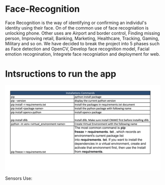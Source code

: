 # Face-Recognition
Face Recognition is the way of identifying or confirming an individul's identity using their face. On of the common use of face recogniation is unlocking phone. Other uses are Airport and border control, Finding missing person, Improving retail, Banking, Marketing, Healthcare, Tracking, Gaming, Military and so on. We have decided to break the project into 5 phases such as Face detection and OpenCV, Develop face recognition model, Facial emotion recognination, Integrete face recogniation and deployment for web.   

# Intsructions to run the app
![](Instructions_commands.png)

Sensors Use:

